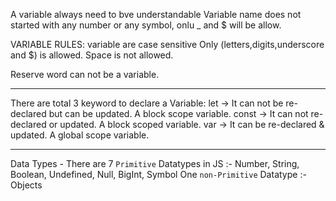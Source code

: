 A variable always need to bve understandable
Variable name does not started with any number or any symbol, onlu _ and $ will be allow.

VARIABLE RULES:
variable are case sensitive
Only (letters,digits,underscore and $) is allowed. Space is not allowed.

Reserve word can not be a variable.
________________________________
There are total 3 keyword to declare a Variable:
        let -> It can not be re-declared but can be updated. A block scope variable.
        const -> It can not re-declared or updated. A block scoped variable.
        var -> It can be re-declared & updated. A global scope variable.
________________________________
Data Types - 
    There are 7 `Primitive` Datatypes in JS :-
        Number,
        String,
        Boolean,
        Undefined,
        Null,
        BigInt,
        Symbol
    One `non-Primitive` Datatype :-
        Objects
        


